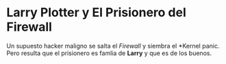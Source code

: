 # Larry Plotter y El Prisionero del Firewall

Un supuesto hacker maligno se salta el *Firewall* y siembra el *Kernel 
panic.
Pero resulta que el prisionero es famlia de **Larry** y que es de los 
buenos.
